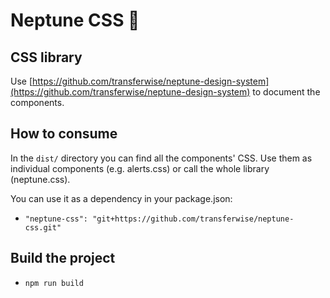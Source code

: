 # Neptune CSS 🔱

## CSS library

Use [https://github.com/transferwise/neptune-design-system](https://github.com/transferwise/neptune-design-system) to document the components.

## How to consume
In the `dist/` directory you can find all the components' CSS. Use them as individual components (e.g. alerts.css) or call the whole library (neptune.css).

You can use it as a dependency in your package.json:
- `"neptune-css": "git+https://github.com/transferwise/neptune-css.git"`

## Build the project
- `npm run build`
